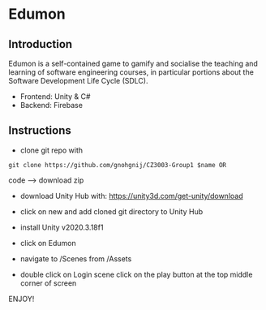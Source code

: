 # Edumon

## Introduction
Edumon is a self-contained game to gamify and socialise the teaching and learning of software engineering courses, in particular portions about the Software Development Life Cycle (SDLC).
* Frontend: Unity & C#
* Backend: Firebase
 
## Instructions
* clone git repo with
```
git clone https://github.com/gnohgnij/CZ3003-Group1 $name OR
```
code --> download zip

* download Unity Hub with:
https://unity3d.com/get-unity/download

* click on new and add cloned git directory to Unity Hub

* install Unity v2020.3.18f1

* click on Edumon

* navigate to /Scenes from /Assets

* double click on Login scene
click on the play button at the top middle corner of screen

ENJOY!